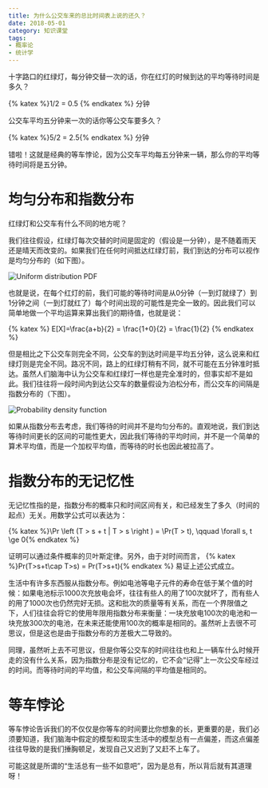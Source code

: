 ```yaml
---
title: 为什么公交车来的总比时间表上说的还久？
date: 2018-05-01
category: 知识课堂
tags: 
- 概率论
- 统计学
---
```




十字路口的红绿灯，每分钟交替一次的话，你在红灯的时候到达的平均等待时间是多久？

{% katex %}1/2  = 0.5 {% endkatex %} 分钟

公交车平均五分钟来一次的话你等公交车要多久？

{% katex %}5/2 = 2.5{% endkatex %} 分钟

错啦！这就是经典的等车悖论，因为公交车平均每五分钟来一辆，那么你的平均等待时间将是五分钟。



# 均匀分布和指数分布

红绿灯和公交车有什么不同的地方呢？

<!--more-->

我们往往假设，红绿灯每次交替的时间是固定的（假设是一分钟），是不随着雨天还是晴天而改变的。如果我们在任何时间抵达红绿灯前，我们到达的分布可以视作是均匀分布的（如下图）。

![Uniform distribution PDF](https://upload.wikimedia.org/wikipedia/commons/thumb/9/9c/Uniform_distribution_PDF.png/350px-Uniform_distribution_PDF.png)

也就是说，在每个红灯的前，我们可能的等待时间是从0分钟（一到灯就绿了）到1分钟之间（一到灯就红了）每个时间出现的可能性是完全一致的。因此我们可以简单地做一个平均运算来算出我们的期待值，也就是说：

{% katex %}
E[X]=\frac{a+b}{2} = \frac{1+0}{2} = \frac{1}{2}
{% endkatex %}



但是相比之下公交车则完全不同，公交车的到达时间是平均五分钟，这么说来和红绿灯则是完全不同。路况不同，路上的红绿灯稍有不同，就不可能在五分钟准时抵达。虽然人们脑海中认为公交车和红绿灯一样也是完全准时的，但事实却不是如此。我们往往将一段时间内到达公交车的数量假设为泊松分布，而公交车的间隔是指数分布的（下图）。

![Probability density function](https://upload.wikimedia.org/wikipedia/commons/thumb/e/ec/Exponential_pdf.svg/325px-Exponential_pdf.svg.png)

如果从指数分布去考虑，我们等待的时间并不是均匀分布的。直观地说，我们到达等待时间更长的区间的可能性更大，因此我们等待的平均时间，并不是一个简单的算术平均值，而是一个加权平均值，而等待的时长也因此被拉高了。



# 指数分布的无记忆性

无记忆性指的是，指数分布的概率只和时间区间有关，和已经发生了多久（时间的起点）无关。用数学公式可以表达为：

{% katex %}\Pr \left (T > s + t | T > s \right ) = \Pr(T > t), \qquad \forall s, t \ge 0{% endkatex %} 

证明可以通过条件概率的贝叶斯定律。另外，由于对时间而言， {% katex %}Pr(T>s+t\cap T>s) = Pr(T>s+t){% endkatex %} 易证上述公式成立。

生活中有许多东西服从指数分布。例如电池等电子元件的寿命在低于某个值的时候：如果电池标示1000次充放电会坏，往往有些人的用了100次就坏了，而有些人的用了1000次也仍然完好无损。这和批次的质量等有关系，而在一个界限值之下，人们往往会将它的使用年限用指数分布来衡量：一块充放电100次的电池和一块充放300次的电池，在未来还能使用100次的概率是相同的。虽然听上去很不可思议，但是这也是由于指数分布的方差极大二导致的。

同理，虽然听上去不可思议，但是你等公交车的时间往往也和上一辆车什么时候开走的没有什么关系，因为指数分布是没有记忆的，它不会“记得”上一次公交车经过的时间。而等待时间的平均值，和公交车间隔的平均值是相同的。



# 等车悖论

等车悖论告诉我们的不仅仅是你等车的时间要比你想象的长，更重要的是，我们必须要知道，我们脑海中假定的模型和现实生活中的模型总有一点偏差，而这点偏差往往导致的是我们捶胸顿足，发现自己又迟到了又赶不上车了。

可能这就是所谓的“生活总有一些不如意吧”，因为是总有，所以背后就有其道理呀！